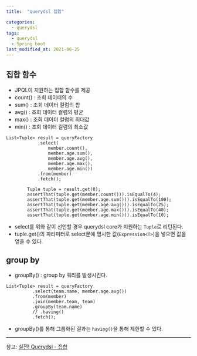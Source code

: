 ```yaml
---
title:  "querydsl 집합"

categories:
  - querydsl
tags:
  - querydsl
  - Spring boot
last_modified_at: 2021-06-25
---
```


## 집합 함수
  * JPQL이 지원하는 집합 함수를 제공
  * count() : 조회 데이터의 수
  * sum() : 조회 데이터 컬럼의 합
  * avg() : 조회 데이터 컬럼의 평균
  * max() : 조회 데이터 컬럼의 최대값
  * min() : 조회 데이터 컬럼의 최소값

  ~~~
  List<Tuple> result = queryFactory
              .select(
                  member.count(),
                  member.age.sum(),
                  member.age.avg(),
                  member.age.max(),
                  member.age.min())
              .from(member)
              .fetch();

          Tuple tuple = result.get(0);
          assertThat(tuple.get(member.count())).isEqualTo(4);
          assertThat(tuple.get(member.age.sum())).isEqualTo(100);
          assertThat(tuple.get(member.age.avg())).isEqualTo(25);
          assertThat(tuple.get(member.age.max())).isEqualTo(40);
          assertThat(tuple.get(member.age.min())).isEqualTo(10);
  ~~~

* select를 위와 같이 선언할 경우 querydsl core가 지원하는 `Tuple`로 리턴된다.
* tuple.get()의 파라미터로 select문에 명시한 값(`Expression<T>`)을 넣으면 값을 얻을 수 있다.

## group by
  * groupBy() : group by 쿼리를 발생시킨다.

  ~~~
  List<Tuple> result = queryFactory
            .select(team.name, member.age.avg())
            .from(member)
            .join(member.team, team)
            .groupBy(team.name)
            // .having()
            .fetch();
  ~~~
  
  * groupBy()를 통해 그룹화된 결과는 `having()`을 통해 제한할 수 있다.

<hr>

참고: [실전! Querydsl - 집합](https://www.inflearn.com/course/Querydsl-%EC%8B%A4%EC%A0%84/lecture/30128?tab=note)